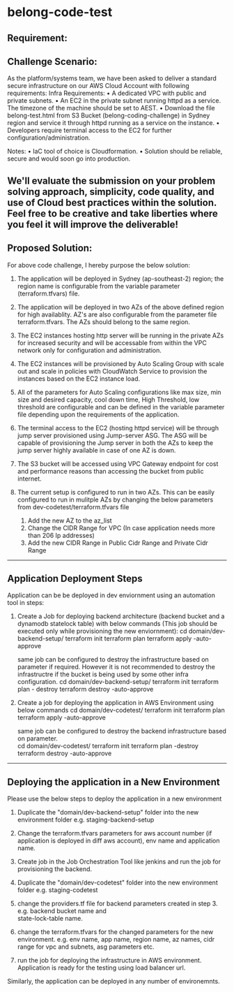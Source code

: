 # belong-code-test
Requirement:
------------------------------------------------------------------------------------------------------------
Challenge Scenario:
------------------------------------------------------------------------------------------------------------
As the platform/systems team, we have been asked to deliver a standard secure infrastructure on our AWS Cloud Account with following requirements:
Infra Requirements:
• A dedicated VPC with public and private subnets.
• An EC2 in the private subnet running httpd as a service. The timezone of the machine should be set to AEST.
• Download the file belong-test.html from S3 Bucket (belong-coding-challenge) in Sydney region and service it through httpd running as a service on the instance.
• Developers require terminal access to the EC2 for further configuration/administration.

Notes:
• IaC tool of choice is Cloudformation.
• Solution should be reliable, secure and would soon go into production.

We'll evaluate the submission on your problem solving approach, simplicity, code quality,
and use of Cloud best practices within the solution.
Feel free to be creative and take liberties where you feel it will improve the deliverable!
------------------------------------------------------------------------------------------------------------
Proposed Solution:
------------------------------------------------------------------------------------------------------------

For above code challenge, I hereby purpose the below solution:
1. The application will be deployed in Sydney (ap-southeast-2) region; the region name is configurable from the variable parameter (terraform.tfvars) file.

2. The application will be deployed in two AZs of the above defined region for high availablity. AZ's are also configurable from the parameter file terraform.tfvars. The AZs should belong to the same region. 

3. The EC2 instances hosting http server will be running in the private AZs for increased security and will be accessable from within the VPC network only for configuration and administration. 

4. The EC2 instances will be provisioned by Auto Scaling Group with scale out and scale in policies with CloudWatch Service to provision the instances based on the EC2 instance load.

5. All of the parameters for Auto Scaling configurations like max size, min size and desired capacity, cool down time, High Threshold, low threshold are configurable and can be defined in the variable parameter file depending upon the requirements of the application.

4. The terminal access to the EC2 (hosting httpd service) will be through jump server provisioned using Jump-server ASG. The ASG will be capable of provisioning the Jump server in both the AZs to keep the jump server highly available in case of one AZ is down.

5. The S3 bucket will be accessed using VPC Gateway endpoint for cost and performance reasons than accessing the bucket from public internet. 

6. The current setup is configured to run in two AZs. This can be easily configured to run in mulitple AZs by changing the below parameters from dev-codetest/terraform.tfvars file
    1. Add the new AZ to the az_list
    2. Change the CIDR Range for VPC (In case application needs more than 206 Ip addresses)
    2. Add the new CIDR Range in Public Cidr Range and Private Cidr Range
------------------------------------------------------------------------------------------------------------
Application Deployment Steps
------------------------------------------------------------------------------------------------------------
Application can be be deployed in dev enviornment using an automation tool in steps:
1. Create a Job for deploying backend architecture (backend bucket and a dynamodb statelock table) with below commands (This job should be executed only while provisioning the new enviornment):
      cd domain/dev-backend-setup/
      terraform init
      terraform plan
      terraform apply -auto-approve 

    same job can be configured to destroy the infrastructure based on parameter if required. However it is not recommended to destroy the infrastructre if the bucket is being used by some other infra configuration.
      cd domain/dev-backend-setup/
      terraform init
      terraform plan - destroy
      terraform destroy -auto-approve 
    
2. Create a job for deploying the application in AWS Environment using below commands
      cd domain/dev-codetest/
      terraform init
      terraform plan
      terraform apply -auto-approve

    same job can be configured to destroy the backend infrastructure based on parameter.  
      cd domain/dev-codetest/
      terraform init
      terraform plan -destroy
      terraform destroy -auto-approve
------------------------------------------------------------------------------------------------------------
Deploying the application in a New Environment
------------------------------------------------------------------------------------------------------------
Please use the below steps to deploy the application in a new environment
1. Duplicate the "domain/dev-backend-setup" folder into the new environment folder e.g. 
   staging-backend-setup
2. Change the terraform.tfvars parameters for aws account number (if application is deployed in diff aws 
   account), env name and application name.
3. Create job in the Job Orchestration Tool like jenkins and run the job for provisioning the backend.

4. Duplicate the "domain/dev-codetest" folder into the new environment folder e.g. staging-codetest
5. change the providers.tf file for backend parameters created in step 3. e.g. backend bucket name and   
   state-lock-table name.
6. change the terraform.tfvars for the changed parameters for the new environment. e.g. env name, app name, 
   region name, az names, cidr range for vpc and subnets, asg parameters etc.
7. run the job for deploying the infrastructure in AWS environment. Application is ready for the testing 
   using load balancer url.

Similarly, the application can be deployed in any number of environemnts.